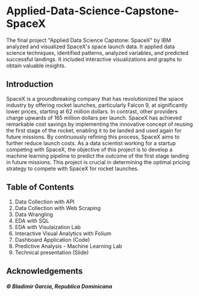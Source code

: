 # Applied-Data-Science-Capstone-SpaceX
The final project "Applied Data Science Capstone: SpaceX" by IBM analyzed and visualized SpaceX's space launch data. It applied data science techniques, identified patterns, analyzed variables, and predicted successful landings. It included interactive visualizations and graphs to obtain valuable insights.

## Introduction  
SpaceX is a groundbreaking company that has revolutionized the space industry by offering rocket launches, particularly Falcon 9, at significantly lower prices, starting at 62 million dollars. In contrast, other providers charge upwards of 165 million dollars per launch. SpaceX has achieved remarkable cost savings by implementing the innovative concept of reusing the first stage of the rocket, enabling it to be landed and used again for future missions. By continuously refining this process, SpaceX aims to further reduce launch costs. As a data scientist working for a startup competing with SpaceX, the objective of this project is to develop a machine learning pipeline to predict the outcome of the first stage landing in future missions. This project is crucial in determining the optimal pricing strategy to compete with SpaceX for rocket launches.

## Table of Contents
1. Data Collection with API
2. Data Collection with Web Scraping
3. Data Wrangling
4. EDA with SQL
5. EDA with Visulaization Lab
6. Interactive Visual Analytics with Folium
7. Dashboard Application (Code)
8. Predictive Analysis - Machine Learning Lab
9. Technical presentation (Slide)

## Acknowledgements

##### © Bladimir Garcia, Republica Dominicana
